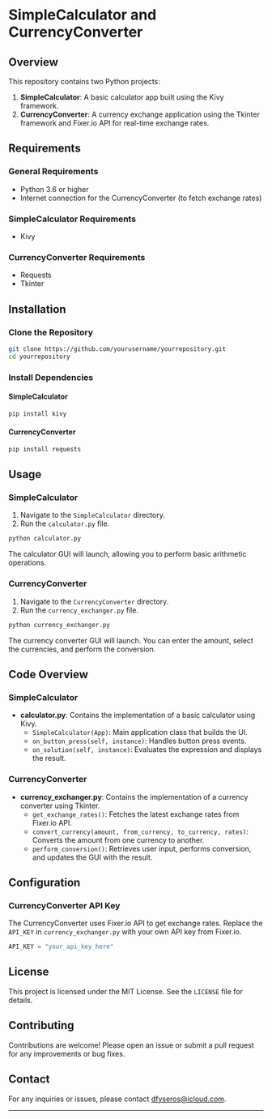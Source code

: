 # SimpleCalculator and CurrencyConverter

## Overview

This repository contains two Python projects:

1. **SimpleCalculator**: A basic calculator app built using the Kivy framework.
2. **CurrencyConverter**: A currency exchange application using the Tkinter framework and Fixer.io API for real-time exchange rates.

## Requirements

### General Requirements

- Python 3.6 or higher
- Internet connection for the CurrencyConverter (to fetch exchange rates)

### SimpleCalculator Requirements

- Kivy

### CurrencyConverter Requirements

- Requests
- Tkinter

## Installation

### Clone the Repository

```sh
git clone https://github.com/yourusername/yourrepository.git
cd yourrepository
```

### Install Dependencies

#### SimpleCalculator

```sh
pip install kivy
```

#### CurrencyConverter

```sh
pip install requests
```

## Usage

### SimpleCalculator

1. Navigate to the `SimpleCalculator` directory.
2. Run the `calculator.py` file.

```sh
python calculator.py
```

The calculator GUI will launch, allowing you to perform basic arithmetic operations.

### CurrencyConverter

1. Navigate to the `CurrencyConverter` directory.
2. Run the `currency_exchanger.py` file.

```sh
python currency_exchanger.py
```

The currency converter GUI will launch. You can enter the amount, select the currencies, and perform the conversion.

## Code Overview

### SimpleCalculator

- **calculator.py**: Contains the implementation of a basic calculator using Kivy.
  - `SimpleCalculator(App)`: Main application class that builds the UI.
  - `on_button_press(self, instance)`: Handles button press events.
  - `on_solution(self, instance)`: Evaluates the expression and displays the result.

### CurrencyConverter

- **currency_exchanger.py**: Contains the implementation of a currency converter using Tkinter.
  - `get_exchange_rates()`: Fetches the latest exchange rates from Fixer.io API.
  - `convert_currency(amount, from_currency, to_currency, rates)`: Converts the amount from one currency to another.
  - `perform_conversion()`: Retrieves user input, performs conversion, and updates the GUI with the result.

## Configuration

### CurrencyConverter API Key

The CurrencyConverter uses Fixer.io API to get exchange rates. Replace the `API_KEY` in `currency_exchanger.py` with your own API key from Fixer.io.

```python
API_KEY = "your_api_key_here"
```

## License

This project is licensed under the MIT License. See the `LICENSE` file for details.

## Contributing

Contributions are welcome! Please open an issue or submit a pull request for any improvements or bug fixes.

## Contact

For any inquiries or issues, please contact [dfyseros@icloud.com](mailto:dfyseros@icloud.com).

---

